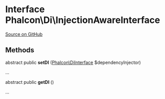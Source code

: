 # Interface **Phalcon\\Di\\InjectionAwareInterface**

<a href="https://github.com/phalcon/cphalcon/blob/master/phalcon/di/injectionawareinterface.zep" class="btn btn-default btn-sm">Source on GitHub</a>

## Methods
abstract public  **setDI** ([Phalcon\DiInterface](/en/3.1/api/Phalcon_DiInterface) $dependencyInjector)

...


abstract public  **getDI** ()

...


